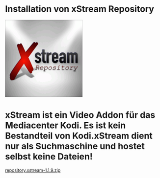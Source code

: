 <html>
  <body>
  <h1>Installation von xStream Repository</h1>
  <img src="icon.png" style="max-width: 50%;">
    
   <h1>xStream ist ein Video Addon für das Mediacenter Kodi. Es ist kein Bestandteil von Kodi.xStream dient nur als Suchmaschine und hostet selbst keine Dateien!</h1>
    <a href="repository.xstream-1.1.9.zip">repository.xstream-1.1.9.zip</a>
  </body>
</html>
